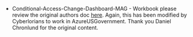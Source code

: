 *   Conditional-Access-Change-Dashboard-MAG - Workbook please review the original authors doc [here](https://danielchronlund.com/category/conditional-access/). Again, this has been modified by Cyberlorians to work in AzureUSGovernment. Thank you Daniel Chronlund for the original content.
